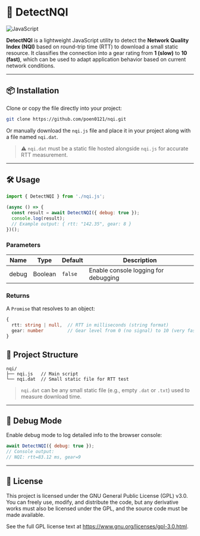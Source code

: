 
# 📶 DetectNQI

   ![JavaScript](https://img.shields.io/badge/JavaScript-yellow?logo=javascript)
   
**DetectNQI** is a lightweight JavaScript utility to detect the **Network Quality Index (NQI)** based on round-trip time (RTT) to download a small static resource. It classifies the connection into a gear rating from **1 (slow)** to **10 (fast)**, which can be used to adapt application behavior based on current network conditions.

---

## 📦 Installation

Clone or copy the file directly into your project:

```bash
git clone https://github.com/poen0121/nqi.git
```

Or manually download the `nqi.js` file and place it in your project along with a file named `nqi.dat`.

> ⚠️ `nqi.dat` must be a static file hosted alongside `nqi.js` for accurate RTT measurement.

---

## 🛠️ Usage

```js
import { DetectNQI } from './nqi.js';

(async () => {
  const result = await DetectNQI({ debug: true });
  console.log(result);
  // Example output: { rtt: "142.35", gear: 8 }
})();
```

### Parameters

| Name   | Type    | Default | Description                          |
|--------|---------|---------|--------------------------------------|
| debug  | Boolean | `false` | Enable console logging for debugging |

### Returns

A `Promise` that resolves to an object:

```ts
{
  rtt: string | null,  // RTT in milliseconds (string format)
  gear: number         // Gear level from 0 (no signal) to 10 (very fast)
}
```

## 📁 Project Structure

```
nqi/
├── nqi.js   // Main script
└── nqi.dat  // Small static file for RTT test
```

> `nqi.dat` can be any small static file (e.g., empty `.dat` or `.txt`) used to measure download time.

---

## 🧪 Debug Mode

Enable debug mode to log detailed info to the browser console:

```js
await DetectNQI({ debug: true });
// Console output:
// NQI: rtt=83.12 ms, gear=9
```

---

## 📜 License

This project is licensed under the GNU General Public License (GPL) v3.0. You can freely use, modify, and distribute the code, but any derivative works must also be licensed under the GPL, and the source code must be made available.

See the full GPL license text at https://www.gnu.org/licenses/gpl-3.0.html.
